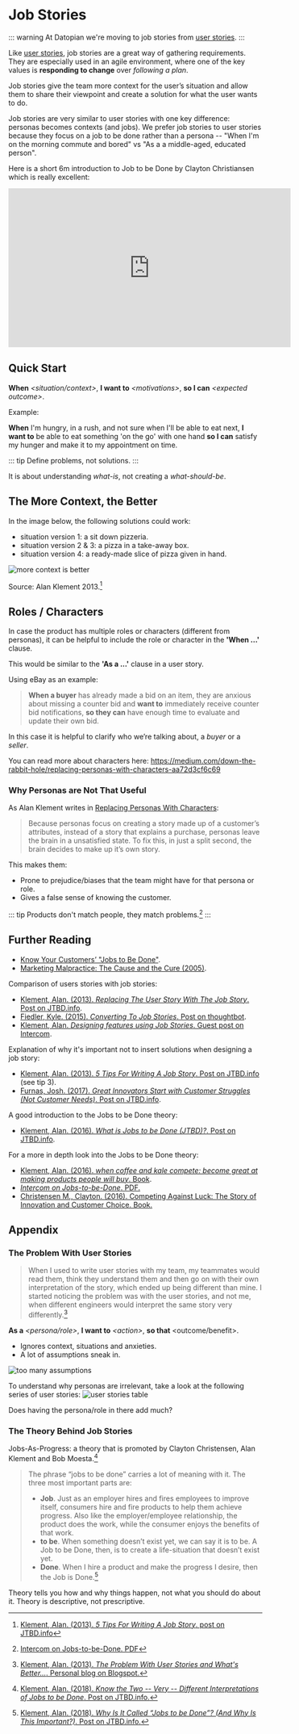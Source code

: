 # Job Stories

::: warning
At Datopian we're moving to job stories from [user stories](/user-stories/).
:::

Like [user stories](/user-stories/), job stories are a great way of gathering requirements. They are especially used in an agile environment, where one of the key values is **responding to change** over *following a plan*.

Job stories give the team more context for the user’s situation and allow them to share their viewpoint and create a solution for what the user wants to do.

Job stories are very similar to user stories with one key difference: personas becomes contexts (and jobs). We prefer job stories to user stories because they focus on a job to be done rather than a persona -- "When I'm on the morning commute and bored" vs "As a a middle-aged, educated person".

Here is a short 6m introduction to Job to be Done by Clayton Christiansen which is really excellent:

<iframe width="560" height="315" src="https://www.youtube.com/embed/sfGtw2C95Ms?start=28" frameborder="0" allow="accelerometer; autoplay; encrypted-media; gyroscope; picture-in-picture" allowfullscreen></iframe>


## Quick Start

**When** *<situation/context>*, **I want to** *\<motivations\>*, **so I can** *\<expected outcome\>*.

Example:

**When** I'm hungry, in a rush, and not sure when I'll be able to eat next, **I want to** be able to eat something 'on the go' with one hand **so I can** satisfy my hunger and make it to my appointment on time.

::: tip
Define problems, not solutions.
:::

It is about understanding *what-is*, not creating a *what-should-be*.

## The More Context, the Better

In the image below, the following solutions could work:

* situation version 1: a sit down pizzeria.
* situation version 2 & 3: a pizza in a take-away box.
* situation version 4: a ready-made slice of pizza given in hand.

![more context is better](https://miro.medium.com/max/2048/1*MvlgRZL90wtgSsvmtdZjww.png)

Source: Alan Klement 2013.[^5-tips]

[^5-tips]: [Klement, Alan. (2013). _5 Tips For Writing A Job Story_. post on JTBD.info](https://jtbd.info/5-tips-for-writing-a-job-story-7c9092911fc9)

## Roles / Characters

In case the product has multiple roles or characters (different from personas), it can be helpful to include the role or character in the **'When ...'** clause.

This would be similar to the **'As a ...'** clause in a user story.

Using eBay as an example:

> **When a buyer** has already made a bid on an item, they are anxious about missing a counter bid and **want to** immediately receive counter bid notifications, **so they can** have enough time to evaluate and update their own bid.

In this case it is helpful to clarify who we’re talking about, a *buyer* or a *seller*.

You can read more about characters here: https://medium.com/down-the-rabbit-hole/replacing-personas-with-characters-aa72d3cf6c69

### Why Personas are Not That Useful

As Alan Klement writes in [Replacing Personas With Characters][replacing]:

[replacing]: https://medium.com/down-the-rabbit-hole/replacing-personas-with-characters-aa72d3cf6c69

> Because personas focus on creating a story made up of a customer’s attributes, instead of a story that explains a purchase, personas leave the brain in a unsatisfied state. To fix this, in just a split second, the brain decides to make up it’s own story.

This makes them:

* Prone to prejudice/biases that the team might have for that persona or role.
* Gives a false sense of knowing the customer.

::: tip
Products don't match people, they match problems.[^intercom-pdf]
:::

[^intercom-pdf]: [Intercom on Jobs-to-be-Done. PDF](https://marketing.intercomcdn.com/assets/jtbd/v1/Intercom_on_Jobs-to-be-Done.pdf)

## Further Reading

* [Know Your Customers’ "Jobs to Be Done"][jobs-2016].
* [Marketing Malpractice: The Cause and the Cure (2005)][marketing].

[jobs-2016]: https://hbr.org/2016/09/know-your-customers-jobs-to-be-done
[marketing]: https://hbr.org/2005/12/marketing-malpractice-the-cause-and-the-cure

Comparison of users stories with job stories:

* [Klement, Alan. (2013). *Replacing The User Story With The Job Story*. Post on JTBD.info](https://jtbd.info/replacing-the-user-story-with-the-job-story-af7cdee10c27).
* [Fiedler, Kyle. (2015). *Converting To Job Stories*. Post on thoughtbot](https://thoughtbot.com/blog/converting-to-jobs-stories).
* [Klement, Alan. *Designing features using Job Stories*. Guest post on Intercom](https://www.intercom.com/blog/using-job-stories-design-features-ui-ux/).

Explanation of why it's important not to insert solutions when designing a job story:

* [Klement, Alan. (2013). *5 Tips For Writing A Job Story*. Post on JTBD.info](https://jtbd.info/5-tips-for-writing-a-job-story-7c9092911fc9#da5a) (see tip 3).
* [Furnas, Josh. (2017). *Great Innovators Start with Customer Struggles (Not Customer Needs)*. Post on JTBD.info](https://jtbd.info/great-innovators-start-with-customer-struggles-not-customer-needs-7f9a4fd9412a).

A good introduction to the Jobs to be Done theory:

* [Klement, Alan. (2016). *What is Jobs to be Done (JTBD)?*. Post on JTBD.info](https://jtbd.info/2-what-is-jobs-to-be-done-jtbd-796b82081cca).

For a more in depth look into the Jobs to be Done theory:

* [Klement, Alan. (2016). *when coffee and kale compete: become great at making products people will buy*. Book](http://www.whencoffeeandkalecompete.com/).
* [*Intercom on Jobs-to-be-Done*. PDF.](https://marketing.intercomcdn.com/assets/jtbd/v1/Intercom_on_Jobs-to-be-Done.pdf)
* [Christensen M., Clayton. (2016). Competing Against Luck: The Story of Innovation and Customer Choice. Book.](https://www.christenseninstitute.org/books/competing-against-luck/)

## Appendix

### The Problem With User Stories

> When I used to write user stories with my team, my teammates would read them, think they understand them and then go on with their own interpretation of the story, which ended up being different than mine. I started noticing the problem was with the user stories, and not me, when different engineers would interpret the same story very differently.[^problem-with-user-stories]

[^problem-with-user-stories]: [Klement, Alan. (2013). *The Problem With User Stories and What's Better...*. Personal blog on Blogspot.](https://web.archive.org/web/20160616195445/http://alanklement.blogspot.com/2013/03/the-problem-with-user-stories-and-whats.html)

**As a** *\<persona/role\>*, **I want to** *\<action\>*, **so that** \<outcome/benefit\>.

* Ignores context, situations and anxieties.
* A lot of assumptions sneak in.

![too many assumptions](https://i.imgur.com/BpLmQsj.png)

To understand why personas are irrelevant, take a look at the following series of user stories:
![user stories table](https://miro.medium.com/max/922/1*AKw3nKW5wo3j1WvepFgOLg.jpeg)

Does having the persona/role in there add much?

### The Theory Behind Job Stories

Jobs-As-Progress: a theory that is promoted by Clayton Christensen, Alan Klement and Bob Moesta.[^jobs-as-progress]

[^jobs-as-progress]: [Klement, Alan. (2018). *Know the Two -- Very -- Different Interpretations of Jobs to be Done*. Post on JTBD.info.](https://jtbd.info/know-the-two-very-different-interpretations-of-jobs-to-be-done-5a18b748bd89)

> The phrase “jobs to be done” carries a lot of meaning with it. The three most important parts are:
>
>* **Job**. Just as an employer hires and fires employees to improve itself, consumers hire and fire products to help them achieve progress. Also like the employer/employee relationship, the product does the work, while the consumer enjoys the benefits of that work.
>* **to be**. When something doesn’t exist yet, we can say it is to be. A Job to be Done, then, is to create a life-situation that doesn’t exist yet.
>* **Done**. When I hire a product and make the progress I desire, then the Job is Done.[^why-the-name]

[^why-the-name]: [Klement, Alan. (2018). *Why Is It Called “Jobs to be Done”? (And Why Is This Important?)*. Post on JTBD.info.](https://jtbd.info/why-is-it-called-jobs-to-be-done-and-why-is-this-important-7febc880289b)

Theory tells you how and why things happen, not what you should do about it. Theory is descriptive, not prescriptive.
